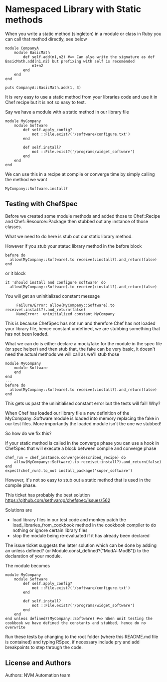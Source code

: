 Namespaced Library with Static methods
======================================

When you write a static method (singleton) in a module or class in Ruby you can call that method directly, see below

````
module CompanyA
	module BasicMath
		def self.add(n1,n2) #=> Can also write the signature as def BasicMath.add(n1,n2) but prefixing with self is recomended
			n1+n2
		end
	end
end

puts CompanyA::BasicMath.add(1, 3)
````  

It is very easy to use a static method from your libraries code and use it in Chef recipe but it is not so easy to test.

Say we have a module with a static method in our library file

````
module MyCompany
	module Software
		def self.apply_config?
			not ::File.exist?('/software/configure.txt')
		end

		def self.install?
			not ::File.exist?('/programs/widget_software')
		end
	end
end
````

We can use this in a recipe at compile or converge time by simply calling the method we want

````
MyCompany::Software.install?
````

Testing with ChefSpec
---------------------

Before we created some module methods and added those to Chef::Recipe and Chef::Resource::Package then stubbed out any instance of those classes.

What we need to do here is stub out our static library method.

However if you stub your statuc library method in the before block 
````
before do
  allow(MyCompany::Software).to receive(:install?).and_return(false) 
end
````
or it block
````
it 'should install and configure software' do
  allow(MyCompany::Software).to receive(:install?).and_return(false) 
````

You will get an uninitialized constant message
````
     Failure/Error: allow(MyCompany::Software).to receive(:install?).and_return(false)
     NameError:  uninitialized constant MyCompany
````

This is because ChefSpec has not run and therefore Chef has not loaded your library file, hence constant undefined, we are stubbing something that has not been loaded.

What we can do is either declare a mock/fake for the module in the spec file (or spec helper) and then stub that, the fake can be very basic, it doesn't need the actual methods we will call as we'll stub those

````
module MyCompany
    module Software
    end
end
...
before do
  allow(MyCompany::Software).to receive(:install?).and_return(false) 
end
````

This gets us past the uninitialised constant error but the tests will fail! Why?

When Chef has loaded our library file a new definition of the MyCompany::Software module is loaded into memory replacing the fake in our test files.
More importantly the loaded module isn't the one we stubbed!

So how do we fix this?

If your static method is called in the converge phase you can use a hook in ChefSpec that will execute a block between compile and converge phase

````
chef_run = chef_instance.converge(described_recipe) do
    allow(MyCompany::Software).to receive(:install?).and_return(false)
end
expect(chef_run).to_not install_package('super_software')
```` 

However, it's not so easy to stub out a static method that is used in the compile phase.

This ticket has probably the best solution https://github.com/sethvargo/chefspec/issues/562

Solutions are
* load library files in our test code and monkey patch the load_libraries_from_cookbook method in the cookbook compiler to do nothing or ignore certain library files
* stop the module being re-evaluated if it has already been declared

The issue ticket suggests the latter solution which can be done by adding an unless defined? (or Module.const_defined?("ModA::ModB")) to the declaration of your module.

The module becomes
````
module MyCompany
	module Software
		def self.apply_config?
			not ::File.exist?('/software/configure.txt')
		end

		def self.install?
			not ::File.exist?('/programs/widget_software')
		end
	end
end unless defined?(MyCompany::Software) #=> When unit testing the cookbook we have defined the constants and stubbed, hence do no overwrite
````

Run these tests by changing to the root folder (where this README.md file is contained) and typing RSpec, if necessary include pry and add breakpoints to step through the code.

License and Authors
-------------------
Authors: NVM Automation team
